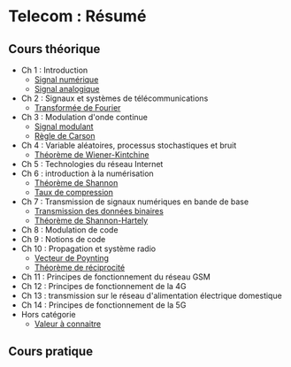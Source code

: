 # Telecom : Résumé

## Cours théorique

- Ch 1 : Introduction
	- [Signal numérique](Notion/Signal%20numérique.md)
	- [Signal analogique](Notion/Signal%20analogique.md)
- Ch 2 : Signaux et systèmes de télécommunications
	- [Transformée de Fourier](Notion/Transformée%20de%20Fourier.md)
- Ch 3 : Modulation d'onde continue
	- [Signal modulant](Notion/Signal%20modulant.md)
	- [Règle de Carson](Notion/Règle%20de%20Carson.md)
- Ch 4 : Variable aléatoires, processus stochastiques et bruit
	- [Théorème de Wiener-Kintchine](Notion/Théorème%20de%20Wiener-Kintchine.md)
- Ch 5 : Technologies du réseau Internet
- Ch 6 : introduction à la numérisation
	- [Théorème de Shannon](Notion/Théorème%20de%20Shannon.md)
	- [Taux de compression](Notion/Taux%20de%20compression.md)
- Ch 7 : Transmission de signaux numériques en bande de base
	- [Transmission des données binaires](Notion/Transmission%20des%20données%20binaires.md)
	- [Théorème de Shannon-Hartely](Notion/Théorème%20de%20Shannon-Hartely.md)
- Ch 8 : Modulation de code
- Ch 9 : Notions de code
- Ch 10 : Propagation et système radio
	- [Vecteur de Poynting](Notion/Vecteur%20de%20Poynting.md)
	- [Théorème de réciprocité](Notion/Théorème%20de%20réciprocité.md)
- Ch 11 : Principes de fonctionnement du réseau GSM
- Ch 12 : Principes de fonctionnement de la 4G
- Ch 13 : transmission sur le réseau d'alimentation électrique domestique
- Ch 14 : Principes de fonctionnement de la 5G
- Hors catégorie
	- [Valeur à connaitre](Notion/Valeur%20à%20connaitre.md)

## Cours pratique

